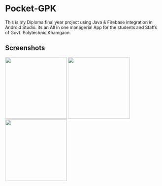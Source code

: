 # Pocket-GPK
This is my Diploma final year project using Java & Firebase integration in Android Studio. its an All in one managerial App for the students and Staffs of Govt. Polytechnic Khamgaon.


## Screenshots
 
<img src="https://user-images.githubusercontent.com/47142604/99796348-57c8f600-2b53-11eb-99c5-20a7653b7183.jpg" width="200"/> <img src="https://user-images.githubusercontent.com/47142604/99796356-5b5c7d00-2b53-11eb-8b6b-1378bf8eff64.png" width="200"/> <img src="https://user-images.githubusercontent.com/47142604/99796375-657e7b80-2b53-11eb-9817-00a880a83677.png" width="200"/> 

